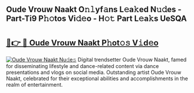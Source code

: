 ## Oude Vrouw Naakt O𝚗𝚕yf𝚊ns L𝚎a𝚔ed N𝚞𝚍es - Part-Ti9 P𝚑𝚘tos Vi𝚍𝚎o - H𝚘𝚝 Part L𝚎a𝚔s UeSQA

# <h2><a href="http://kfbb5v9.oniu.top/?m=Oude+Vrouw+Naakt">🔗👉 🔴 Oude Vrouw Naakt P𝚑ot𝚘𝚜 V𝚒d𝚎o</a></h2>

[![Oude Vrouw Naakt Nu𝚍e𝚜](https://i.imgur.com/0qMVB7G.gif)](http://kfbb5v9.oniu.top/?m=Oude+Vrouw+Naakt)
Digital trendsetter Oude Vrouw Naakt, famed for disseminating lifestyle and dance-related content via dance presentations and vlogs on social media. Outstanding artist Oude Vrouw Naakt, celebrated for their exceptional abilities and accomplishments in the realm of entertainment.  
